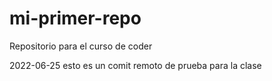 # mi-primer-repo
Repositorio para el curso de coder
 
 2022-06-25 esto es un comit remoto de prueba para la clase